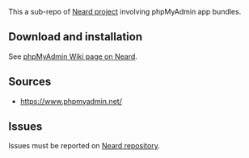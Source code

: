 This a sub-repo of [Neard project](https://github.com/crazy-max/neard) involving phpMyAdmin app bundles.

## Download and installation

See [phpMyAdmin Wiki page on Neard](https://github.com/crazy-max/neard/wiki/appPhpMyAdmin).

## Sources

* https://www.phpmyadmin.net/

## Issues

Issues must be reported on [Neard repository](https://github.com/crazy-max/neard/issues).
